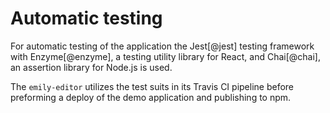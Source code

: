 # Automatic testing

For automatic testing of the application the Jest[@jest] testing framework with Enzyme[@enzyme], a testing utility library for React, and Chai[@chai], an assertion library for Node.js is used.

The `emily-editor` utilizes the test suits in its Travis CI pipeline before preforming a deploy of the demo application and publishing to npm.